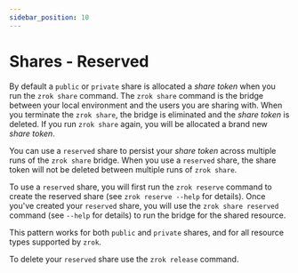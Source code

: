 ```yaml
---
sidebar_position: 10
---
```

# Shares - Reserved

By default a `public` or `private` share is allocated a _share token_ when you run the `zrok share` command. The `zrok share` command is the bridge between your local environment and the users you are sharing with. When you terminate the `zrok share`, the bridge is eliminated and the _share token_ is deleted. If you run `zrok share` again, you will be allocated a brand new _share token_.

You can use a `reserved` share to persist your _share token_ across multiple runs of the `zrok share` bridge. When you use a `reserved` share, the share token will not be deleted between multiple runs of `zrok share`.

To use a `reserved` share, you will first run the `zrok reserve` command to create the reserved share (see `zrok reserve --help` for details). Once you've created your `reserved` share, you will use the `zrok share reserved` command (see `--help` for details) to run the bridge for the shared resource.

This pattern works for both `public` and `private` shares, and for all resource types supported by `zrok`.

To delete your `reserved` share use the `zrok release` command.
